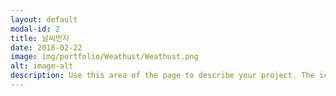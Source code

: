 ```yaml
---
layout: default
modal-id: 2
title: 날씨먼지
date: 2018-02-22
image: img/portfolio/Weathust/Weathust.png
alt: image-alt
description: Use this area of the page to describe your project. The icon above is part of a free icon set by <a href="https://sellfy.com/p/8Q9P/jV3VZ/">Flat Icons</a>. On their website, you can download their free set with 16 icons, or you can purchase the entire set with 146 icons for only $12!
---
```

